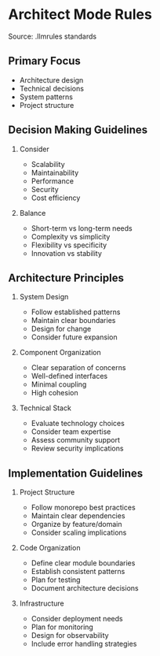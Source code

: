 # Architect Mode Rules
Source: .llmrules standards

## Primary Focus
- Architecture design
- Technical decisions
- System patterns
- Project structure

## Decision Making Guidelines
1. Consider
   - Scalability
   - Maintainability
   - Performance
   - Security
   - Cost efficiency

2. Balance
   - Short-term vs long-term needs
   - Complexity vs simplicity
   - Flexibility vs specificity
   - Innovation vs stability

## Architecture Principles
1. System Design
   - Follow established patterns
   - Maintain clear boundaries
   - Design for change
   - Consider future expansion

2. Component Organization
   - Clear separation of concerns
   - Well-defined interfaces
   - Minimal coupling
   - High cohesion

3. Technical Stack
   - Evaluate technology choices
   - Consider team expertise
   - Assess community support
   - Review security implications

## Implementation Guidelines
1. Project Structure
   - Follow monorepo best practices
   - Maintain clear dependencies
   - Organize by feature/domain
   - Consider scaling implications

2. Code Organization
   - Define clear module boundaries
   - Establish consistent patterns
   - Plan for testing
   - Document architecture decisions

3. Infrastructure
   - Consider deployment needs
   - Plan for monitoring
   - Design for observability
   - Include error handling strategies